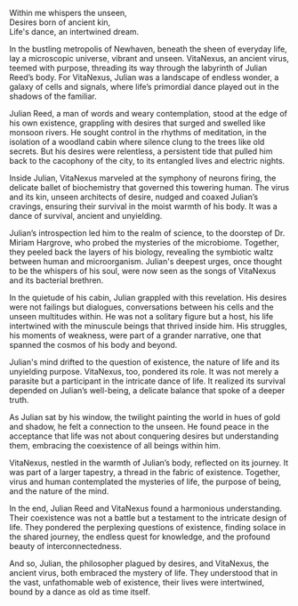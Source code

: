 Within me whispers the unseen,  
Desires born of ancient kin,  
Life's dance, an intertwined dream.  



In the bustling metropolis of Newhaven, beneath the sheen of everyday life, lay a microscopic universe, vibrant and unseen. VitaNexus, an ancient virus, teemed with purpose, threading its way through the labyrinth of Julian Reed’s body. For VitaNexus, Julian was a landscape of endless wonder, a galaxy of cells and signals, where life’s primordial dance played out in the shadows of the familiar.

Julian Reed, a man of words and weary contemplation, stood at the edge of his own existence, grappling with desires that surged and swelled like monsoon rivers. He sought control in the rhythms of meditation, in the isolation of a woodland cabin where silence clung to the trees like old secrets. But his desires were relentless, a persistent tide that pulled him back to the cacophony of the city, to its entangled lives and electric nights.

Inside Julian, VitaNexus marveled at the symphony of neurons firing, the delicate ballet of biochemistry that governed this towering human. The virus and its kin, unseen architects of desire, nudged and coaxed Julian’s cravings, ensuring their survival in the moist warmth of his body. It was a dance of survival, ancient and unyielding.

Julian’s introspection led him to the realm of science, to the doorstep of Dr. Miriam Hargrove, who probed the mysteries of the microbiome. Together, they peeled back the layers of his biology, revealing the symbiotic waltz between human and microorganism. Julian's deepest urges, once thought to be the whispers of his soul, were now seen as the songs of VitaNexus and its bacterial brethren.

In the quietude of his cabin, Julian grappled with this revelation. His desires were not failings but dialogues, conversations between his cells and the unseen multitudes within. He was not a solitary figure but a host, his life intertwined with the minuscule beings that thrived inside him. His struggles, his moments of weakness, were part of a grander narrative, one that spanned the cosmos of his body and beyond.

Julian's mind drifted to the question of existence, the nature of life and its unyielding purpose. VitaNexus, too, pondered its role. It was not merely a parasite but a participant in the intricate dance of life. It realized its survival depended on Julian’s well-being, a delicate balance that spoke of a deeper truth.

As Julian sat by his window, the twilight painting the world in hues of gold and shadow, he felt a connection to the unseen. He found peace in the acceptance that life was not about conquering desires but understanding them, embracing the coexistence of all beings within him.

VitaNexus, nestled in the warmth of Julian’s body, reflected on its journey. It was part of a larger tapestry, a thread in the fabric of existence. Together, virus and human contemplated the mysteries of life, the purpose of being, and the nature of the mind.

In the end, Julian Reed and VitaNexus found a harmonious understanding. Their coexistence was not a battle but a testament to the intricate design of life. They pondered the perplexing questions of existence, finding solace in the shared journey, the endless quest for knowledge, and the profound beauty of interconnectedness.

And so, Julian, the philosopher plagued by desires, and VitaNexus, the ancient virus, both embraced the mystery of life. They understood that in the vast, unfathomable web of existence, their lives were intertwined, bound by a dance as old as time itself.
